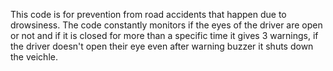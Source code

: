 This code is for prevention from road accidents that happen due to drowsiness. The code constantly monitors if the eyes of the driver are open or not and if it is closed for more than a specific time it gives 3 warnings, if the driver doesn't open their eye even after warning buzzer it shuts down the veichle. 
